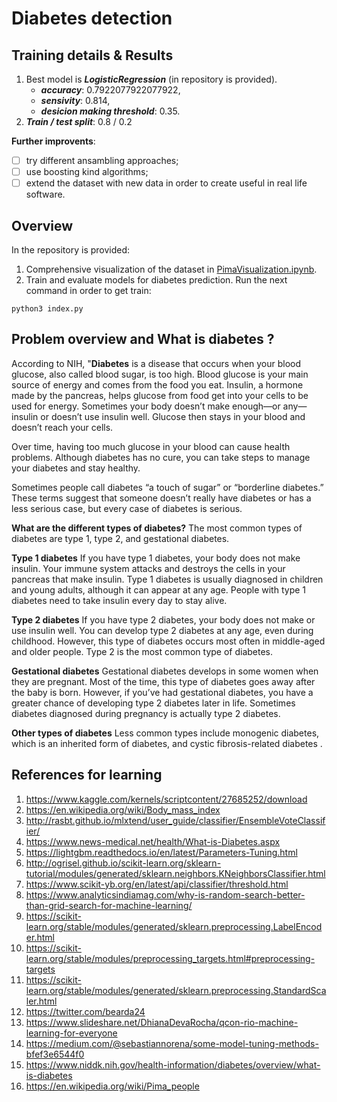 # Diabetes detection

## Training details & Results
1. Best model is ***LogisticRegression*** (in repository is provided).
   - ***accuracy***: 0.7922077922077922, 
   - ***sensivity***: 0.814,
   - ***desicion making threshold***: 0.35. 
2. ***Train / test split***: 0.8 / 0.2

**Further improvents**:
- [ ] try different ansambling approaches;
- [ ] use boosting kind algorithms;
- [ ] extend the dataset with new data in order to create useful in real life software.

## Overview
In the repository is provided:

1. Comprehensive visualization of the dataset in [PimaVisualization.ipynb](PimaVisualization.ipynb).
2. Train and evaluate models for diabetes prediction. Run the next command in order to get train:

```shell script
python3 index.py
```

## Problem overview and What is diabetes ? 
According to NIH, "**Diabetes** is a disease that occurs when your blood glucose, also called blood sugar, is too high. Blood glucose is your main source of energy and comes from the food you eat. Insulin, a hormone made by the pancreas, helps glucose from food get into your cells to be used for energy. Sometimes your body doesn’t make enough—or any—insulin or doesn’t use insulin well. Glucose then stays in your blood and doesn’t reach your cells.

Over time, having too much glucose in your blood can cause health problems. Although diabetes has no cure, you can take steps to manage your diabetes and stay healthy.

Sometimes people call diabetes “a touch of sugar” or “borderline diabetes.” These terms suggest that someone doesn’t really have diabetes or has a less serious case, but every case of diabetes is serious.

**What are the different types of diabetes?**
The most common types of diabetes are type 1, type 2, and gestational diabetes.

**Type 1 diabetes**
If you have type 1 diabetes, your body does not make insulin. Your immune system attacks and destroys the cells in your pancreas that make insulin. Type 1 diabetes is usually diagnosed in children and young adults, although it can appear at any age. People with type 1 diabetes need to take insulin every day to stay alive.

**Type 2 diabetes**
If you have type 2 diabetes, your body does not make or use insulin well. You can develop type 2 diabetes at any age, even during childhood. However, this type of diabetes occurs most often in middle-aged and older people. Type 2 is the most common type of diabetes.

**Gestational diabetes**
Gestational diabetes develops in some women when they are pregnant. Most of the time, this type of diabetes goes away after the baby is born. However, if you’ve had gestational diabetes, you have a greater chance of developing type 2 diabetes later in life. Sometimes diabetes diagnosed during pregnancy is actually type 2 diabetes.

**Other types of diabetes**
Less common types include monogenic diabetes, which is an inherited form of diabetes, and cystic fibrosis-related diabetes .


## References for learning 

1. https://www.kaggle.com/kernels/scriptcontent/27685252/download
2. https://en.wikipedia.org/wiki/Body_mass_index
3. http://rasbt.github.io/mlxtend/user_guide/classifier/EnsembleVoteClassifier/
4. https://www.news-medical.net/health/What-is-Diabetes.aspx
5. https://lightgbm.readthedocs.io/en/latest/Parameters-Tuning.html
6. http://ogrisel.github.io/scikit-learn.org/sklearn-tutorial/modules/generated/sklearn.neighbors.KNeighborsClassifier.html
7. https://www.scikit-yb.org/en/latest/api/classifier/threshold.html
8. https://www.analyticsindiamag.com/why-is-random-search-better-than-grid-search-for-machine-learning/
9. https://scikit-learn.org/stable/modules/generated/sklearn.preprocessing.LabelEncoder.html
10. https://scikit-learn.org/stable/modules/preprocessing_targets.html#preprocessing-targets
11. https://scikit-learn.org/stable/modules/generated/sklearn.preprocessing.StandardScaler.html
12. https://twitter.com/bearda24
13. https://www.slideshare.net/DhianaDevaRocha/qcon-rio-machine-learning-for-everyone
14. https://medium.com/@sebastiannorena/some-model-tuning-methods-bfef3e6544f0
15. https://www.niddk.nih.gov/health-information/diabetes/overview/what-is-diabetes
16. https://en.wikipedia.org/wiki/Pima_people
